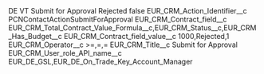 <?xml version="1.0" encoding="UTF-8"?>
<CustomMetadata xmlns="http://soap.sforce.com/2006/04/metadata" xmlns:xsi="http://www.w3.org/2001/XMLSchema-instance" xmlns:xsd="http://www.w3.org/2001/XMLSchema">
    <label>DE VT Submit for Approval Rejected</label>
    <protected>false</protected>
    <values>
        <field>EUR_CRM_Action_Identifier__c</field>
        <value xsi:type="xsd:string">PCNContactActionSubmitForApproval</value>
    </values>
    <values>
        <field>EUR_CRM_Contract_field__c</field>
        <value xsi:type="xsd:string">EUR_CRM_Total_Contract_Value_Formula__c,EUR_CRM_Status__c,EUR_CRM_Has_Budget__c</value>
    </values>
    <values>
        <field>EUR_CRM_Contract_field_value__c</field>
        <value xsi:type="xsd:string">1000,Rejected,1</value>
    </values>
    <values>
        <field>EUR_CRM_Operator__c</field>
        <value xsi:type="xsd:string">&gt;=,=,=</value>
    </values>
    <values>
        <field>EUR_CRM_Title__c</field>
        <value xsi:type="xsd:string">Submit for Approval</value>
    </values>
    <values>
        <field>EUR_CRM_User_role_API_name__c</field>
        <value xsi:type="xsd:string">EUR_DE_GSL,EUR_DE_On_Trade_Key_Account_Manager</value>
    </values>
</CustomMetadata>
